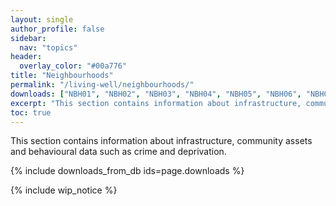 ```yaml
---
layout: single
author_profile: false
sidebar:
  nav: "topics"
header:
  overlay_color: "#00a776"
title: "Neighbourhoods"
permalink: "/living-well/neighbourhoods/"
downloads: ["NBH01", "NBH02", "NBH03", "NBH04", "NBH05", "NBH06", "NBH07", "NBH08", "NBH09", "NBH10", "NBH11", "NBH12", "NBH13"]
excerpt: "This section contains information about infrastructure, community assets  and behavioural data such as crime and deprivation."
toc: true
---
```


This section contains information about infrastructure, community assets  and behavioural data such as crime and deprivation.

{% include downloads_from_db ids=page.downloads %}

{% include wip_notice %}